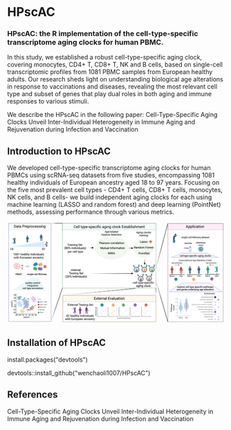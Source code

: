 # HPscAC
### HPscAC: the R implementation of the cell-type-specific transcriptome aging clocks for human PBMC. 

In this study, we established a robust cell-type-specific aging clock, covering monocytes, CD4+ T, CD8+ T, NK and B cells, based on single-cell transcriptomic 
profiles from 1081 PBMC samples from European healthy adults. Our research sheds light on understanding biological age alterations in response to vaccinations 
and diseases, revealing the most relevant cell type and subset of genes that play dual roles in both aging and immune responses to various stimuli.

We describe the HPscAC in the following paper: Cell-Type-Specific Aging Clocks Unveil Inter-Individual Heterogeneity in Immune Aging and Rejuvenation during Infection and Vaccination

## Introduction to HPscAC
We developed cell-type-specific transcriptome aging clocks for human PBMCs using scRNA-seq datasets from five studies, encompassing 1081 healthy individuals of 
European ancestry aged 18 to 97 years. Focusing on the five most prevalent cell types - CD4+ T cells, CD8+ T cells, monocytes, NK cells, and B cells- we build 
independent aging clocks for each using machine learning (LASSO and random forest) and deep learning (PointNet) methods, assessing performance through various 
metrics.

![Workflow of HPscAC](https://github.com/wenchaoli1007/HPscAC/blob/main/data/workflow.png)

## Installation of HPscAC
install.packages("devtools")

devtools::install_github("wenchaoli1007/HPscAC")

## References
Cell-Type-Specific Aging Clocks Unveil Inter-Individual Heterogeneity in Immune Aging and Rejuvenation during Infection and Vaccination


